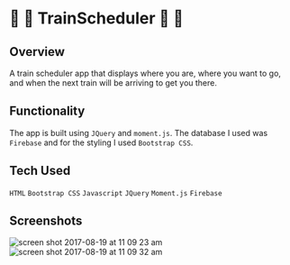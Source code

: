 # :train: :station: TrainScheduler :train: :station:

## Overview
A train scheduler app that displays where you are, where you want to go, and when the next train will be arriving to get you there. 

## Functionality
The app is built using `JQuery` and `moment.js`. The database I used was `Firebase` and for the styling I used `Bootstrap CSS`. 

## Tech Used
`HTML`
`Bootstrap CSS`
`Javascript`
`JQuery`
`Moment.js`
`Firebase`

## Screenshots
![screen shot 2017-08-19 at 11 09 23 am](https://user-images.githubusercontent.com/26077051/29487906-fdad5d2e-84ce-11e7-8c56-ee49616ebba0.png)
![screen shot 2017-08-19 at 11 09 32 am](https://user-images.githubusercontent.com/26077051/29487909-02281d12-84cf-11e7-81fb-46e3b5c4320f.png)
